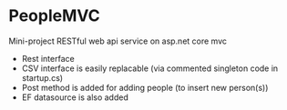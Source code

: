 # PeopleMVC
Mini-project RESTful web api service on asp.net core mvc
- Rest interface
- CSV interface is easily replacable (via commented singleton code in startup.cs)
- Post method is added for adding people  (to insert new person(s))
- EF datasource is also added 

